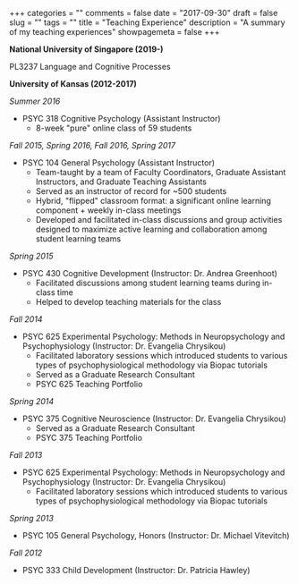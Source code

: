 +++
categories = ""
comments = false
date = "2017-09-30"
draft = false
slug = ""
tags = ""
title = "Teaching Experience"
description = "A summary of my teaching experiences"
showpagemeta = false
+++

**National University of Singapore (2019-)**       

PL3237 Language and Cognitive Processes       

**University of Kansas (2012-2017)**

*Summer 2016*

* PSYC 318 Cognitive Psychology (Assistant Instructor)
  + 8-week "pure" online class of 59 students 

*Fall 2015, Spring 2016, Fall 2016, Spring 2017*

* PSYC 104 General Psychology (Assistant Instructor)
  + Team-taught by a team of Faculty Coordinators, Graduate Assistant Instructors, and Graduate Teaching Assistants
  + Served as an instructor of record for ~500 students
  + Hybrid, "flipped" classroom format: a significant online learning component + weekly in-class meetings 
  + Developed and facilitated in-class discussions and group activities designed to maximize active learning and collaboration among student learning teams

*Spring 2015*

* PSYC 430 Cognitive Development (Instructor: Dr. Andrea Greenhoot)
  + Facilitated discussions among student learning teams during in-class time
  + Helped to develop teaching materials for the class

*Fall 2014*

* PSYC 625 Experimental Psychology: Methods in Neuropsychology and Psychophysiology (Instructor: Dr. Evangelia Chrysikou) 
  + Facilitated laboratory sessions which introduced students to various types of psychophysiological methodology via Biopac tutorials    
  + Served as a Graduate Research Consultant 
  + PSYC 625 Teaching Portfolio

*Spring 2014*

* PSYC 375 Cognitive Neuroscience (Instructor: Dr. Evangelia Chrysikou) 
  + Served as a Graduate Research Consultant 
  + PSYC 375 Teaching Portfolio

*Fall 2013*

* PSYC 625 Experimental Psychology: Methods in Neuropsychology and Psychophysiology (Instructor: Dr. Evangelia Chrysikou) 
  + Facilitated laboratory sessions which introduced students to various types of psychophysiological methodology via Biopac tutorials

*Spring 2013*

* PSYC 105 General Psychology, Honors (Instructor: Dr. Michael Vitevitch) 

*Fall 2012*

* PSYC 333 Child Development (Instructor: Dr. Patricia Hawley) 
